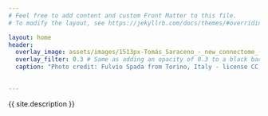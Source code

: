 ```yaml
---
# Feel free to add content and custom Front Matter to this file.
# To modify the layout, see https://jekyllrb.com/docs/themes/#overriding-theme-defaults

layout: home
header:
  overlay_image: assets/images/1513px-Tomás_Saraceno_-_new_connectome_(working_title)_(10923260633).jpg
  overlay_filter: 0.3 # Same as adding an opacity of 0.3 to a black background
  caption: "Photo credit: Fulvio Spada from Torino, Italy - license CC BY-SA 2.0"
  

---
```

{{ site.description }} <br/>
<br/>